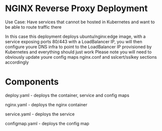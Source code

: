 # NGINX Reverse Proxy Deployment

Use Case: Have services that cannot be hosted in Kubernetes and want to be able to route traffic there

In this case this deployment deploys ubuntu/nginx:edge image, with a service exposing ports 80/443 with a LoadBalancer IP, you will then configure youre DNS infra to point to the LoadBalancer IP provisioned by Kubernetes and everything should just work
Please note you will need to obviously update youre config maps nginx.conf and sslcert/sslkey sections accordingly
# Components

deploy.yaml - deploys the container, service and config maps 

nginx.yaml - deploys the nginx container 

service.yaml - deploys the service

configmap.yaml - deploys the config map
